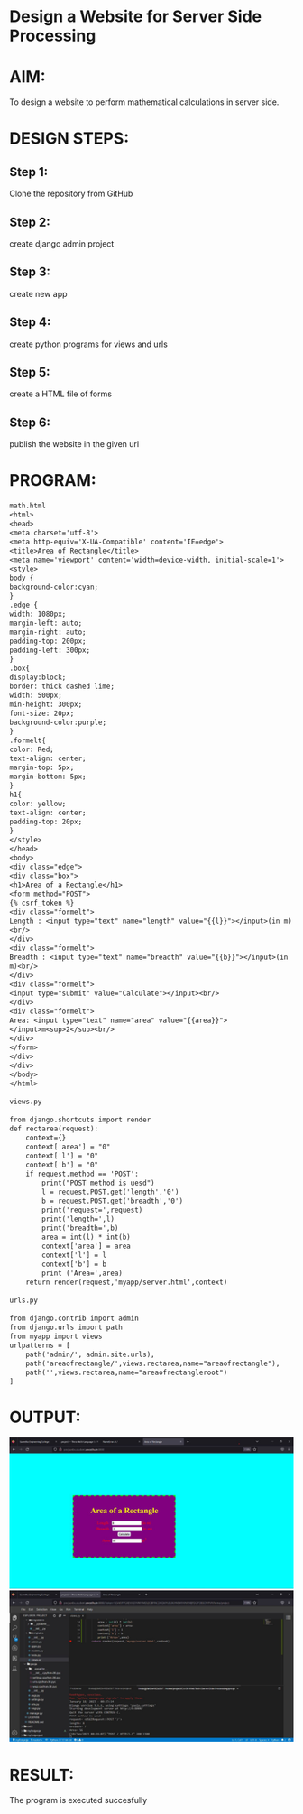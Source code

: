 # Design a Website for Server Side Processing

# AIM:

To design a website to perform mathematical calculations in server side.

# DESIGN STEPS:

## Step 1:
Clone the repository from GitHub

## Step 2:
create django admin project

## Step 3:
create new app

## Step 4:
create python programs for views and urls

## Step 5:
create a HTML file of forms

## Step 6:
publish the website in the given url

# PROGRAM:
```
math.html
<html>
<head>
<meta charset='utf-8'>
<meta http-equiv='X-UA-Compatible' content='IE=edge'> 
<title>Area of Rectangle</title> 
<meta name='viewport' content='width=device-width, initial-scale=1'>
<style>
body {
background-color:cyan;
}
.edge {
width: 1080px;
margin-left: auto;
margin-right: auto;
padding-top: 200px;
padding-left: 300px;
}
.box{
display:block;
border: thick dashed lime;
width: 500px;    
min-height: 300px;
font-size: 20px;
background-color:purple;
}   
.formelt{
color: Red;
text-align: center;
margin-top: 5px;
margin-bottom: 5px;
}
h1{
color: yellow;
text-align: center;
padding-top: 20px;
}
</style>
</head>  
<body>
<div class="edge">
<div class="box">
<h1>Area of a Rectangle</h1>
<form method="POST">
{% csrf_token %}
<div class="formelt">
Length : <input type="text" name="length" value="{{l}}"></input>(in m)<br/>
</div>        
<div class="formelt">
Breadth : <input type="text" name="breadth" value="{{b}}"></input>(in m)<br/>
</div>    
<div class="formelt">
<input type="submit" value="Calculate"></input><br/>    
</div>
<div class="formelt">
Area: <input type="text" name="area" value="{{area}}"></input>m<sup>2</sup><br/>
</div>        
</form>
</div>
</div>
</body>
</html>

views.py

from django.shortcuts import render
def rectarea(request):
    context={}
    context['area'] = "0"
    context['l'] = "0"
    context['b'] = "0"
    if request.method == 'POST':
        print("POST method is uesd")
        l = request.POST.get('length','0')
        b = request.POST.get('breadth','0')
        print('request=',request)
        print('length=',l)
        print('breadth=',b)
        area = int(l) * int(b)
        context['area'] = area
        context['l'] = l
        context['b'] = b
        print ('Area=',area)
    return render(request,'myapp/server.html',context)

urls.py

from django.contrib import admin
from django.urls import path
from myapp import views
urlpatterns = [
    path('admin/', admin.site.urls),
    path('areaofrectangle/',views.rectarea,name="areaofrectangle"),
    path('',views.rectarea,name="areaofrectangleroot")
]
```
# OUTPUT:
![](4044f0e4-ac58-4896-88f3-07ee20df7e87.jpeg)
![](f027cb24-dfd7-4ff0-8aa3-083beecb6c61.jpeg)


# RESULT:
The program is executed succesfully
